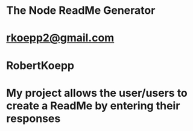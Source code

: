 # The Node ReadMe Generator
# rkoepp2@gmail.com

# RobertKoepp

# My project allows the user/users to create a ReadMe by entering their responses

